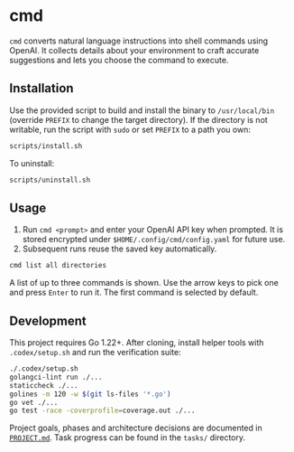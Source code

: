 # cmd

`cmd` converts natural language instructions into shell commands using OpenAI. It collects details about your environment to craft accurate suggestions and lets you choose the command to execute.

## Installation

Use the provided script to build and install the binary to `/usr/local/bin` (override `PREFIX` to change the target directory). If the directory is not writable, run the script with `sudo` or set `PREFIX` to a path you own:

```bash
scripts/install.sh
```

To uninstall:

```bash
scripts/uninstall.sh
```

## Usage

1. Run `cmd <prompt>` and enter your OpenAI API key when prompted. It is stored
   encrypted under `$HOME/.config/cmd/config.yaml` for future use.
2. Subsequent runs reuse the saved key automatically.

```bash
cmd list all directories
```

A list of up to three commands is shown. Use the arrow keys to pick one and press `Enter` to run it. The first command is selected by default.

## Development

This project requires Go 1.22+. After cloning, install helper tools with `.codex/setup.sh` and run the verification suite:

```bash
./.codex/setup.sh
golangci-lint run ./...
staticcheck ./...
golines -m 120 -w $(git ls-files '*.go')
go vet ./...
go test -race -coverprofile=coverage.out ./...
```

Project goals, phases and architecture decisions are documented in [`PROJECT.md`](PROJECT.md). Task progress can be found in the `tasks/` directory.
